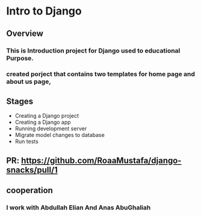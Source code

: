 # Intro to Django

## Overview

### This is Introduction project for Django used to educational Purpose.

### created porject that contains two templates for home page and about us page,


## Stages

+ Creating a Django project
+ Creating a Django app
+ Running development server
+ Migrate model changes to database
+ Run tests


## PR: https://github.com/RoaaMustafa/django-snacks/pull/1

## cooperation

### I work with Abdullah Elian And Anas AbuGhaliah